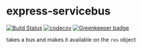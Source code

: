 # express-servicebus
[![Build Status](https://travis-ci.org/patrickleet/express-servicebus.svg?branch=master)](https://travis-ci.org/patrickleet/express-servicebus)
[![codecov](https://codecov.io/gh/patrickleet/express-servicebus/branch/master/graph/badge.svg)](https://codecov.io/gh/patrickleet/express-servicebus) [![Greenkeeper badge](https://badges.greenkeeper.io/patrickleet/express-servicebus.svg)](https://greenkeeper.io/)

takes a bus and makes it available on the `res` object